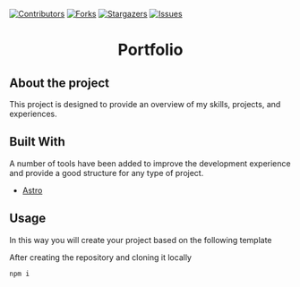 [![Contributors][contributors-shield]][contributors-url]
[![Forks][forks-shield]][forks-url]
[![Stargazers][stars-shield]][stars-url]
[![Issues][issues-shield]][issues-url]

<div style="text-align: center;">
<h1>Portfolio</h1>
</div>

## About the project

This project is designed to provide an overview of my skills, projects, and experiences.

<!-- BUILT WITH -->

## Built With

A number of tools have been added to improve the development experience and provide a good structure for any type of project.

- [Astro](https://astro.build/)

<!-- USAGE -->

## Usage

In this way you will create your project based on the following template

After creating the repository and cloning it locally

```
npm i
```

<!-- MARKDOWN LINKS & IMAGES -->
<!-- https://www.markdownguide.org/basic-syntax/#reference-style-links -->

[contributors-shield]: https://img.shields.io/github/contributors/dani16/portfolio.svg?style=for-the-badge&color=92DCE5
[contributors-url]: https://github.com/dani16/portfolio/graphs/contributors
[forks-shield]: https://img.shields.io/github/forks/dani16/portfolio.svg?style=for-the-badge
[forks-url]: https://github.com/dani16/portfolio/network/members
[stars-shield]: https://img.shields.io/github/stars/dani16/portfolio.svg?style=for-the-badge
[stars-url]: https://github.com/dani16/portfolio/stargazers
[issues-shield]: https://img.shields.io/github/issues/dani16/portfolio.svg?style=for-the-badge
[issues-url]: https://github.com/dani16/portfolio/issues
[license-shield]: https://img.shields.io/github/license/dani16/portfolio.svg?style=for-the-badge
[license-url]: https://github.com/learnthisacademy/portfolio/blob/main/LICENSE
[product-screenshot]: images/screenshot.png

